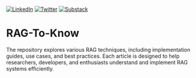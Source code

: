 [![LinkedIn](https://img.shields.io/badge/LinkedIn-Connect-blue)](https://www.linkedin.com/in/cornellius-yudha-wijaya/)
[![Twitter](https://img.shields.io/twitter/follow/CornelliusYW)](https://x.com/CornelliusYW)
[![Substack](https://img.shields.io/badge/Substack-%db5b1a.svg?style=for-the-badge&logo=substack&logoColor=F76234)](https://www.nb-data.com/)

# RAG-To-Know
The repository explores various RAG techniques, including implementation guides, use cases, and best practices. Each article is designed to help researchers, developers, and enthusiasts understand and implement RAG systems efficiently.
